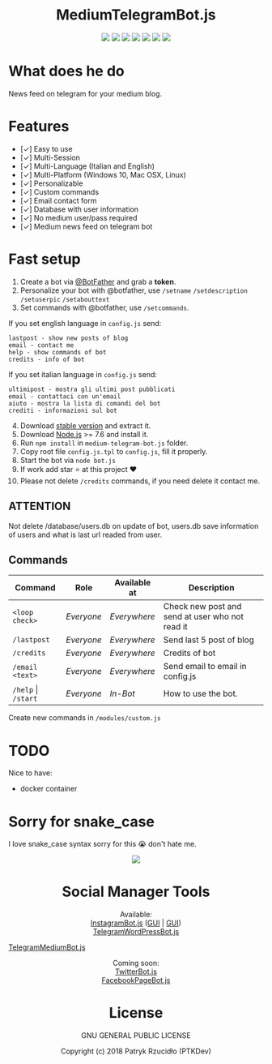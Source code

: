 <p align="center"><h1 align="center">MediumTelegramBot.js</h1></p>

<p align="center"><a href="#" alt="License"><img src="https://img.shields.io/badge/license-GLPv3-brightgreen.svg"></a>
<a href="https://github.com/telegraf/telegraf" alt="powered by telegraf"><img src="https://img.shields.io/badge/powered%20by-telegraf-46aef7.svg"></a>
<a href="https://github.com/social-manager-tools/medium-telegram-bot.js/releases" alt="Version"><img src="https://img.shields.io/badge/version-v0.1-lightgrey.svg"></a>
<a href="https://t.me/ptkdevblog_bot" alt="Try bot"><img src="https://img.shields.io/badge/try%20bot-ptkdev%20blog-blue.svg"></a>
<a href="https://slack.ptkdev.io" alt="Slack Chat"><img src="https://img.shields.io/badge/chat%20on-Slack-orange.svg"></a>
<a href="https://paypal.me/ptkdev" alt="Paypale Donate"><img src="https://img.shields.io/badge/donate-PayPal-red.svg"></a>
<a href="mailto:support@ptkdev.io" alt="Support: support@ptkdev.io"><img src="https://img.shields.io/badge/help-support@ptkdev.io-fbbc05.svg"></a></p>

# What does he do
News feed on telegram for your medium blog. 

# Features
* [✓] Easy to use
* [✓] Multi-Session
* [✓] Multi-Language (Italian and English)
* [✓] Multi-Platform (Windows 10, Mac OSX, Linux)
* [✓] Personalizable
* [✓] Custom commands
* [✓] Email contact form
* [✓] Database with user information
* [✓] No medium user/pass required
* [✓] Medium news feed on telegram bot

# Fast setup
1. Create a bot via [@BotFather](https://t.me/BotFather) and grab a **token**. 
2. Personalize your bot with @botfather, use `/setname` `/setdescription` `/setuserpic` `/setabouttext`
3. Set commands with @botfather, use `/setcommands`. 

If you set english language in `config.js` send:
```
lastpost - show new posts of blog
email - contact me
help - show commands of bot
credits - info of bot
```
If you set italian language in `config.js` send:
```
ultimipost - mostra gli ultimi post pubblicati
email - contattaci con un'email
aiuto - mostra la lista di comandi del bot
crediti - informazioni sul bot
```
4. Download [stable version](https://github.com/social-manager-tools/medium-telegram-bot.js/releases) and extract it.
5. Download [Node.js](https://nodejs.org/) >= 7.6 and install it.
6. Run `npm install` in `medium-telegram-bot.js` folder.
7. Copy root file `config.js.tpl` to `config.js`, fill it properly.
8. Start the bot via `node bot.js`
9. If work add star :star: at this project :heart:
10. Please not delete `/credits` commands, if you need delete it contact me.

## ATTENTION
Not delete /database/users.db on update of bot, users.db save information of users and what is last url readed from user.

## Commands
Command                 | Role       | Available at | Description
----------------------- | ---------- | ------------ | -----------------
`<loop check>`          | _Everyone_ | _Everywhere_ | Check new post and send at user who not read it
`/lastpost`             | _Everyone_ | _Everywhere_ | Send last 5 post of blog
`/credits`              | _Everyone_ | _Everywhere_ | Credits of bot
`/email <text>`         | _Everyone_ | _Everywhere_ | Send email to email in config.js
`/help` \| `/start`     | _Everyone_ | _In-Bot_     | How to use the bot.

Create new commands in `/modules/custom.js`

# TODO
Nice to have:
* docker container

# Sorry for snake_case
I love snake_case syntax sorry for this :sob: don't hate me.

<p align="center"><a href="https://github.com/social-manager-tools" alt="Screenshot"><img src="https://ptkdev.it/img/bot/social-manager-tools.png"></a></p>
<p align="center"><h1 align="center">Social Manager Tools</h1></p>

<p align="center">Available:<br />
<a href="https://github.com/social-manager-tools/instagram-bot.js">InstagramBot.js</a> (<a href="https://github.com/social-manager-tools/instagram-bot-gui.js">GUI</a> | <a href="https://github.com/social-manager-tools/instagram-bot-lib.js">GUI</a>)<br />
<a href="https://github.com/social-manager-tools/wordpress-telegram-bot.js">TelegramWordPressBot.js</a></p>
<a href="https://github.com/social-manager-tools/medium-telegram-bot.js">TelegramMediumBot.js</a></p>

<p align="center">Coming soon:<br />
<a href="https://github.com/social-manager-tools/twitter-bot.js">TwitterBot.js</a><br />
<a href="https://github.com/social-manager-tools/facebookpage-bot.js">FacebookPageBot.js</a></p>

<p align="center"><h1 align="center">License</h1></p>

<p align="center">GNU GENERAL PUBLIC LICENSE</p>

<p align="center">Copyright (c) 2018 Patryk Rzucidło (PTKDev)</p>
